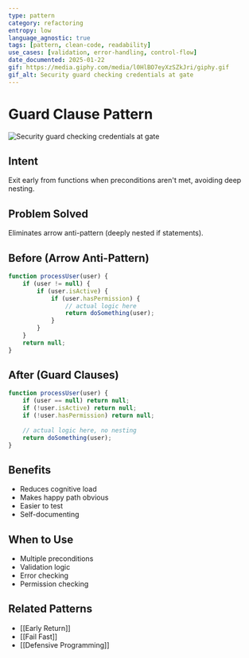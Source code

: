 ```yaml
---
type: pattern
category: refactoring
entropy: low
language_agnostic: true
tags: [pattern, clean-code, readability]
use_cases: [validation, error-handling, control-flow]
date_documented: 2025-01-22
gif: https://media.giphy.com/media/l0HlBO7eyXzSZkJri/giphy.gif
gif_alt: Security guard checking credentials at gate
---
```


# Guard Clause Pattern

![Security guard checking credentials at gate](https://media.giphy.com/media/l0HlBO7eyXzSZkJri/giphy.gif)

## Intent
Exit early from functions when preconditions aren't met, avoiding deep nesting.

## Problem Solved
Eliminates arrow anti-pattern (deeply nested if statements).

## Before (Arrow Anti-Pattern)
```javascript
function processUser(user) {
    if (user != null) {
        if (user.isActive) {
            if (user.hasPermission) {
                // actual logic here
                return doSomething(user);
            }
        }
    }
    return null;
}
```

## After (Guard Clauses)
```javascript
function processUser(user) {
    if (user == null) return null;
    if (!user.isActive) return null;
    if (!user.hasPermission) return null;
    
    // actual logic here, no nesting
    return doSomething(user);
}
```

## Benefits
- Reduces cognitive load
- Makes happy path obvious
- Easier to test
- Self-documenting

## When to Use
- Multiple preconditions
- Validation logic
- Error checking
- Permission checking

## Related Patterns
- [[Early Return]]
- [[Fail Fast]]
- [[Defensive Programming]]